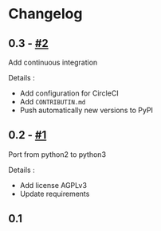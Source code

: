 # Changelog

## 0.3 - [#2](https://github.com/etalab/csv_detective/pull/2)

Add continuous integration

Details :
 * Add configuration for CircleCI
 * Add `CONTRIBUTIN.md`
 * Push automatically new versions to PyPI

## 0.2 - [#1](https://github.com/etalab/csv_detective/pull/1)

Port from python2 to python3

Details :
 * Add license AGPLv3
 * Update requirements

## 0.1